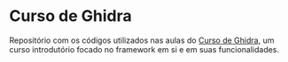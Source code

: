 # Curso de Ghidra
Repositório com os códigos utilizados nas aulas do [Curso de Ghidra](https://www.youtube.com/watch?v=af0kbx8KuWo&list=PLIfZMtpPYFP5orPxcOZBn5cLOu7WG8xuF&index=3), um curso introdutório focado no framework em si e em suas funcionalidades.
